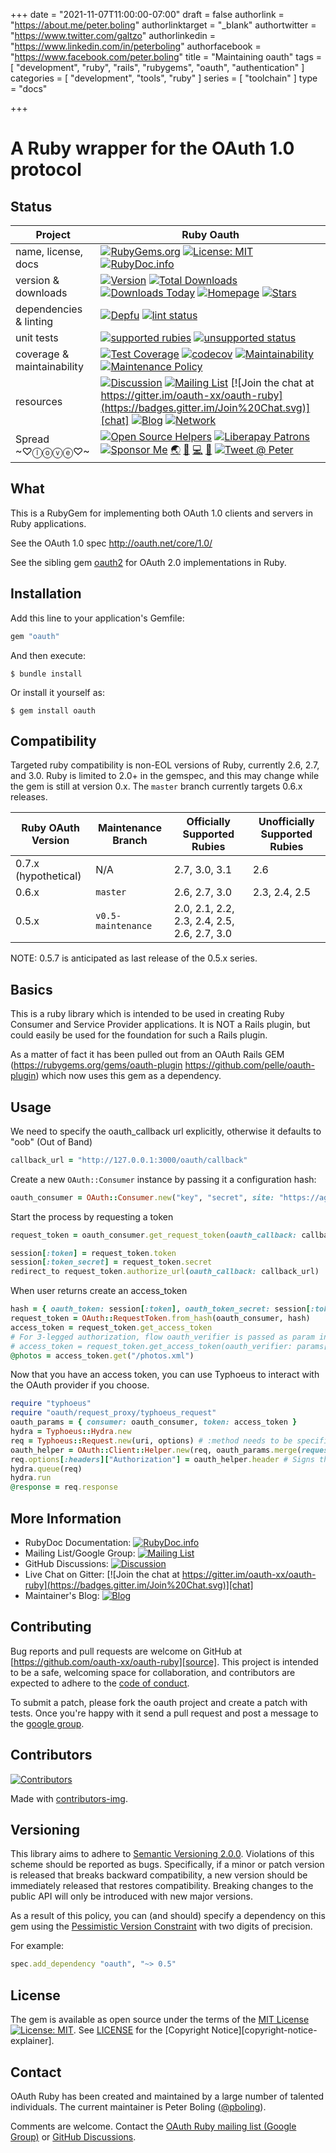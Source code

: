 +++
date = "2021-11-07T11:00:00-07:00"
draft = false
authorlink = "https://about.me/peter.boling"
authorlinktarget = "_blank"
authortwitter = "https://www.twitter.com/galtzo"
authorlinkedin = "https://www.linkedin.com/in/peterboling"
authorfacebook = "https://www.facebook.com/peter.boling"
title = "Maintaining oauth"
tags = [ "development", "ruby", "rails", "rubygems", "oauth", "authentication" ]
categories = [ "development", "tools", "ruby" ]
series = [ "toolchain" ]
type = "docs"

+++

# A Ruby wrapper for the OAuth 1.0 protocol

## Status

| Project                    |  Ruby Oauth                |
|--------------------------- |--------------------------- |
| name, license, docs        |  [![RubyGems.org](https://img.shields.io/badge/name-oauth-brightgreen.svg?style=flat)][rubygems] [![License: MIT](https://img.shields.io/badge/License-MIT-green.svg)][license-ref] [![RubyDoc.info](https://img.shields.io/badge/documentation-rubydoc-brightgreen.svg?style=flat)][documentation] |
| version & downloads        |  [![Version](https://img.shields.io/gem/v/oauth.svg)][rubygems] [![Total Downloads](https://img.shields.io/gem/dt/oauth.svg)][rubygems] [![Downloads Today](https://img.shields.io/gem/rd/oauth.svg)][rubygems] [![Homepage](https://img.shields.io/badge/source-github-brightgreen.svg?style=flat)][source] [![Stars](https://img.shields.io/github/stars/oauth-xx/oauth-ruby.svg?style=social)][stargazers]|
| dependencies & linting     |  [![Depfu](https://badges.depfu.com/badges/d570491bac0ad3b0b65deb3c82028327/count.svg)][depfu] [![lint status](https://github.com/oauth-xx/oauth-ruby/actions/workflows/style.yml/badge.svg)][actions] |
| unit tests                 |  [![supported rubies](https://github.com/oauth-xx/oauth-ruby/actions/workflows/supported.yml/badge.svg)][actions] [![unsupported status](https://github.com/oauth-xx/oauth-ruby/actions/workflows/unsupported.yml/badge.svg)][actions] |
| coverage & maintainability |  [![Test Coverage](https://api.codeclimate.com/v1/badges/3cf23270c21e8791d788/test_coverage)][climate_coverage] [![codecov](https://codecov.io/gh/oauth-xx/oauth-ruby/branch/master/graph/badge.svg?token=4ZNAWNxrf9)][codecov_coverage] [![Maintainability](https://api.codeclimate.com/v1/badges/3cf23270c21e8791d788/maintainability)][climate_maintainability] [![Maintenance Policy](https://img.shields.io/badge/maintenance-policy-brightgreen.svg?style=flat)][security] |
| resources                  |  [![Discussion](https://img.shields.io/badge/discussions-github-brightgreen.svg?style=flat)][gh_discussions] [![Mailing List](https://img.shields.io/badge/group-mailinglist.svg?style=social&logo=google)][mailinglist] [![Join the chat at https://gitter.im/oauth-xx/oauth-ruby](https://badges.gitter.im/Join%20Chat.svg)][chat] [![Blog](https://img.shields.io/badge/blog-railsbling-brightgreen.svg?style=flat)][blogpage] [![Network](https://img.shields.io/github/forks/oauth-xx/oauth-ruby.svg?style=social)][network] |
| Spread ~♡ⓛⓞⓥⓔ♡~         |  [![Open Source Helpers](https://www.codetriage.com/oauth-xx/oauth-ruby/badges/users.svg)][code_triage] [![Liberapay Patrons](https://img.shields.io/liberapay/patrons/pboling.svg?logo=liberapay)][liberapay_donate] [![Sponsor Me](https://img.shields.io/badge/sponsor-pboling.svg?style=social&logo=github)][gh_sponsors] [🌏][aboutme] [👼][angelme] [💻][coderme] [🌹][politicme] [![Tweet @ Peter][followme-img]][tweetme] |

## What

This is a RubyGem for implementing both OAuth 1.0 clients and servers in Ruby
applications.

See the OAuth 1.0 spec http://oauth.net/core/1.0/

See the sibling gem [oauth2](https://github.com/oauth-xx/oauth2) for OAuth 2.0 implementations in Ruby.

## Installation

Add this line to your application's Gemfile:

```ruby
gem "oauth"
```

And then execute:

    $ bundle install

Or install it yourself as:

    $ gem install oauth

## Compatibility

Targeted ruby compatibility is non-EOL versions of Ruby, currently 2.6, 2.7, and
3.0. Ruby is limited to 2.0+ in the gemspec, and this may change while the gem is
still at version 0.x.  The `master` branch currently targets 0.6.x releases.

| Ruby OAuth Version   | Maintenance Branch | Officially Supported Rubies                 | Unofficially Supported Rubies |
|--------------------- | ------------------ | ------------------------------------------- | ----------------------------- |
| 0.7.x (hypothetical) | N/A                | 2.7, 3.0, 3.1                               | 2.6                           |
| 0.6.x                | `master`           | 2.6, 2.7, 3.0                               | 2.3, 2.4, 2.5                 |
| 0.5.x                | `v0.5-maintenance` | 2.0, 2.1, 2.2, 2.3, 2.4, 2.5, 2.6, 2.7, 3.0 |                               |

NOTE: 0.5.7 is anticipated as last release of the 0.5.x series.

## Basics

This is a ruby library which is intended to be used in creating Ruby Consumer
and Service Provider applications. It is NOT a Rails plugin, but could easily
be used for the foundation for such a Rails plugin.

As a matter of fact it has been pulled out from an OAuth Rails GEM
(https://rubygems.org/gems/oauth-plugin https://github.com/pelle/oauth-plugin)
which now uses this gem as a dependency.

## Usage

We need to specify the oauth_callback url explicitly, otherwise it defaults to
"oob" (Out of Band)

```ruby
callback_url = "http://127.0.0.1:3000/oauth/callback"
```

Create a new `OAuth::Consumer` instance by passing it a configuration hash:

```ruby
oauth_consumer = OAuth::Consumer.new("key", "secret", site: "https://agree2")
```

Start the process by requesting a token

```ruby
request_token = oauth_consumer.get_request_token(oauth_callback: callback_url)

session[:token] = request_token.token
session[:token_secret] = request_token.secret
redirect_to request_token.authorize_url(oauth_callback: callback_url)
```

When user returns create an access_token

```ruby
hash = { oauth_token: session[:token], oauth_token_secret: session[:token_secret] }
request_token = OAuth::RequestToken.from_hash(oauth_consumer, hash)
access_token = request_token.get_access_token
# For 3-legged authorization, flow oauth_verifier is passed as param in callback
# access_token = request_token.get_access_token(oauth_verifier: params[:oauth_verifier])
@photos = access_token.get("/photos.xml")
```

Now that you have an access token, you can use Typhoeus to interact with the
OAuth provider if you choose.

```ruby
require "typhoeus"
require "oauth/request_proxy/typhoeus_request"
oauth_params = { consumer: oauth_consumer, token: access_token }
hydra = Typhoeus::Hydra.new
req = Typhoeus::Request.new(uri, options) # :method needs to be specified in options
oauth_helper = OAuth::Client::Helper.new(req, oauth_params.merge(request_uri: uri))
req.options[:headers]["Authorization"] = oauth_helper.header # Signs the request
hydra.queue(req)
hydra.run
@response = req.response
```

## More Information

* RubyDoc Documentation: [![RubyDoc.info](https://img.shields.io/badge/documentation-rubydoc-brightgreen.svg?style=flat)][documentation]
* Mailing List/Google Group: [![Mailing List](https://img.shields.io/badge/group-mailinglist-violet.svg?style=social&logo=google)][mailinglist]
* GitHub Discussions: [![Discussion](https://img.shields.io/badge/discussions-github-brightgreen.svg?style=flat)][gh_discussions]
* Live Chat on Gitter: [![Join the chat at https://gitter.im/oauth-xx/oauth-ruby](https://badges.gitter.im/Join%20Chat.svg)][chat]
* Maintainer's Blog: [![Blog](https://img.shields.io/badge/blog-railsbling-brightgreen.svg?style=flat)][blogpage]

## Contributing

Bug reports and pull requests are welcome on GitHub at [https://github.com/oauth-xx/oauth-ruby][source]. This project is
intended to be a safe, welcoming space for collaboration, and contributors are expected to adhere to
the [code of conduct][conduct].

To submit a patch, please fork the oauth project and create a patch with
tests. Once you're happy with it send a pull request and post a message to the
[google group][mailinglist].

## Contributors

[![Contributors](https://contrib.rocks/image?repo=oauth-xx/oauth-ruby)][contributors]

Made with [contributors-img](https://contrib.rocks).

## Versioning

This library aims to adhere to [Semantic Versioning 2.0.0][semver]. Violations of this scheme should be reported as
bugs. Specifically, if a minor or patch version is released that breaks backward compatibility, a new version should be
immediately released that restores compatibility. Breaking changes to the public API will only be introduced with new
major versions.

As a result of this policy, you can (and should) specify a dependency on this gem using
the [Pessimistic Version Constraint][pvc] with two digits of precision.

For example:

```ruby
spec.add_dependency "oauth", "~> 0.5"
```

## License

The gem is available as open source under the terms of
the [MIT License][license] [![License: MIT](https://img.shields.io/badge/License-MIT-green.svg)][license-ref].
See [LICENSE][license] for the [Copyright Notice][copyright-notice-explainer].

## Contact

OAuth Ruby has been created and maintained by a large number of talented
individuals. The current maintainer is Peter Boling ([@pboling][gh_sponsors]).

Comments are welcome. Contact the [OAuth Ruby mailing list (Google Group)][mailinglist] or [GitHub Discussions][gh_discussions].

[comment]: <> (Following links are used by Homepage)

[network]: https://github.com/oauth-xx/oauth-ruby/network
[stargazers]: https://github.com/oauth-xx/oauth-ruby/stargazers

[comment]: <> (Following links are used by README, CONTRIBUTING, Homepage)

[conduct]: https://github.com/oauth-xx/oauth-ruby/blob/master/CODE_OF_CONDUCT.md
[contributing]: https://github.com/oauth-xx/oauth-ruby/blob/master/CONTRIBUTING.md
[contributors]: https://github.com/oauth-xx/oauth-ruby/graphs/contributors
[mailinglist]: http://groups.google.com/group/oauth-ruby
[source]: https://github.com/oauth-xx/oauth-ruby/

[comment]: <> (Following links are used by README, Homepage)

[aboutme]: https://about.me/peter.boling
[actions]: https://github.com/oauth-xx/oauth-ruby/actions
[angelme]: https://angel.co/peter-boling
[blogpage]: http://www.railsbling.com/tags/oauth/
[chat]: https://gitter.im/oauth-xx/oauth-ruby?utm_source=badge&utm_medium=badge&utm_campaign=pr-badge&utm_content=badge
[climate_coverage]: https://codeclimate.com/github/oauth-xx/oauth-ruby/test_coverage
[climate_maintainability]: https://codeclimate.com/github/oauth-xx/oauth-ruby/maintainability
[code_triage]: https://www.codetriage.com/oauth-xx/oauth-ruby
[codecov_coverage]: https://codecov.io/gh/oauth-xx/oauth-ruby
[coderme]:http://coderwall.com/pboling
[depfu]: https://depfu.com/github/oauth-xx/oauth-ruby?project_id=22868
[documentation]: https://rubydoc.info/github/oauth-xx/oauth-ruby
[followme-img]: https://img.shields.io/twitter/follow/galtzo.svg?style=social&label=Follow
[gh_discussions]: https://github.com/oauth-xx/oauth-ruby/discussions
[gh_sponsors]: https://github.com/sponsors/pboling
[license]: https://github.com/oauth-xx/oauth-ruby/blob/master/LICENSE
[license-ref]: https://opensource.org/licenses/MIT
[liberapay_donate]: https://liberapay.com/pboling/donate
[politicme]: https://nationalprogressiveparty.org
[pvc]: http://guides.rubygems.org/patterns/#pessimistic-version-constraint
[rubygems]: https://rubygems.org/gems/oauth
[security]: https://github.com/oauth-xx/oauth-ruby/blob/master/SECURITY.md
[semver]: http://semver.org/
[tweetme]: http://twitter.com/galtzo
